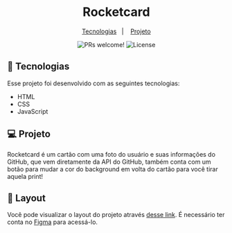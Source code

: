 <h1 align="center">
 Rocketcard
</h1>

<p align="center">
  <a href="#-tecnologias">Tecnologias</a>&nbsp;&nbsp;&nbsp;|&nbsp;&nbsp;&nbsp;
  <a href="#-projeto">Projeto</a>
</p>

<p align="center">
  <img src="https://img.shields.io/static/v1?label=PRs&message=welcome&color=49AA26&labelColor=000000" alt="PRs welcome!" />
  <img alt="License" src="https://img.shields.io/static/v1?label=license&message=MIT&color=49AA26&labelColor=000000">
</p>

## 🚀 Tecnologias

Esse projeto foi desenvolvido com as seguintes tecnologias:

- HTML
- CSS
- JavaScript

## 💻 Projeto

Rocketcard é um cartão com uma foto do usuário e suas informações do GitHub, que vem diretamente da API do GitHub, também conta com um botão para mudar a cor do background em volta do cartão para você tirar aquela print!

## 🔖 Layout

Você pode visualizar o layout do projeto através [desse link](https://www.figma.com/file/Y5kUL8o7zdJGfTEFq58tMG/DD-Rocketcard-Copy?fuid=897492935780251425). É necessário ter conta no [Figma](https://figma.com) para acessá-lo.
